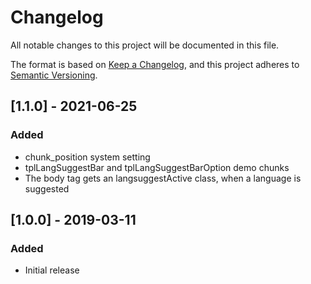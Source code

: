 # Changelog

All notable changes to this project will be documented in this file.

The format is based on [Keep a Changelog](https://keepachangelog.com/en/1.1.0/),
and this project adheres to [Semantic Versioning](https://semver.org/spec/v2.0.0.html).

## [1.1.0] - 2021-06-25

### Added

- chunk_position system setting
- tplLangSuggestBar and tplLangSuggestBarOption demo chunks
- The body tag gets an langsuggestActive class, when a language is suggested

## [1.0.0] - 2019-03-11

### Added

- Initial release
